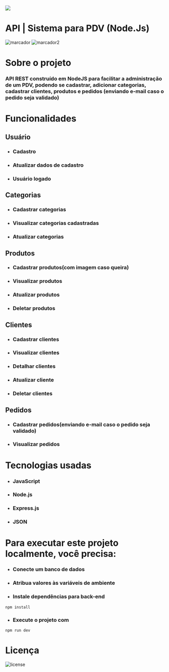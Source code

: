##### ![](./assets/pedroacioly.png)

# API | Sistema para PDV (Node.Js)

<!-- ![marcador](https://img.shields.io/github/languages/top/pedroacioly27/sistema-colegio)  ![marcador2](https://img.shields.io/github/repo-size/pedroacioly27/sistema-colegio
) -->

![marcador](https://img.shields.io/github/languages/top/pedroacioly27/projetoRestaurante)  ![marcador2](https://img.shields.io/github/repo-size/pedroacioly27/projetoRestaurante
)

# Sobre o projeto

### API REST construído em NodeJS para facilitar a administração de um PDV, podendo se cadastrar, adicionar categorias, cadastrar clientes, produtos e pedidos (enviando e-mail caso o pedido seja validado)

# Funcionalidades

## Usuário
- ### Cadastro
- ### Atualizar dados de cadastro
- ### Usuário logado

## Categorias
- ### Cadastrar categorias
- ### Visualizar categorias cadastradas
- ### Atualizar categorias

## Produtos
- ### Cadastrar produtos(com imagem caso queira)
- ### Visualizar produtos
- ### Atualizar produtos
- ### Deletar produtos

## Clientes
- ### Cadastrar clientes
- ### Visualizar clientes
- ### Detalhar clientes
- ### Atualizar cliente
- ### Deletar clientes

## Pedidos
- ### Cadastrar pedidos(enviando e-mail caso o pedido seja validado)
- ### Visualizar pedidos


# Tecnologias usadas
- ### JavaScript
- ### Node.js
- ### Express.js
- ### JSON

# Para executar este projeto localmente, você precisa:

- ### Conecte um banco de dados
- ### Atribua valores às variáveis de ambiente
- ### Instale dependências para back-end
```shell
npm install
```
- ### Execute o projeto com
```shell
npm run dev
```
# Licença
![license](https://img.shields.io/github/license/pedroacioly27/sistema-colegio
)